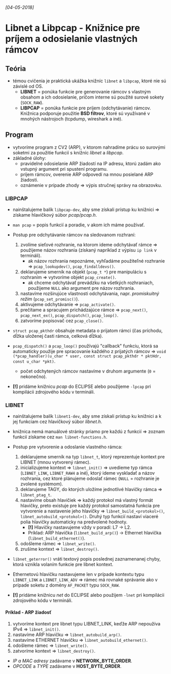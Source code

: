 _[04-05-2018]_

# Libnet a Libpcap - Knižnice pre príjem a odosielanie vlastných rámcov

## Teória

- témou cvičenia je praktická ukážka knižníc `libnet` a `libpcap`, ktoré nie sú závislé od OS.
    + __LIBNET__ = ponúka funkcie pre generovanie rámcov s vlastným obsahom a ich odosielanie, pričom interne sú použité surové sokety (`SOCK_RAW`).
    + __LIBPCAP__ = ponúka funkcie pre príjem (odchytávanie) rámcov. Knižnica podporuje použitie __BSD filtrov__, ktoré sú využívané v mnohých nástrojoch (tcpdump, wireshark a iné).

## Program

- vytvoríme program z CV2 (ARP), v ktorom nahradíme prácu so surovými soketmi za použitie funkcií s knižníc _libnet_ a _libpcap_.
- základné úlohy:
    + pravidelné odosielanie ARP žiadostí na IP adresu, ktorú zadám ako vstupný argument pri spustení programu.
    + príjem rámcov, overenie ARP odpovedí na mnou posielané ARP žiadosti.
    + oznámenie v prípade zhody => výpis stručnej správy na obrazovku.

### LIBPCAP

- nainštalujeme balík `libpcap-dev`, aby sme získali prístup ku knižnici => získame hlavičkový súbor _pcap/pcap.h_.
- `man pcap` = popis funkcií a poradie, v akom ich máme používať.

- Postup pre odchytávanie rámcov na sledovanom rozhraní:
    1. zvolíme sieťové rozhranie, na ktorom ideme odchytávať rámce => použijeme názov rozhrania (získaný napríklad z výpisu `ip link` v termináli).
        + ak názov rozhrania nepoznáme, vyhľadáme použiteľné rozhranie => `pcap_lookupdev()`, `pcap_findalldevs()`.
    2. deklarujeme smerník na objekt (`pcap_t *`) pre manipuláciu s rozhraním => vytvoríme objekt `pcap_create()`.
        + ak chceme odchytávať prevádzku na všetkých rozhraniach, použijeme `NULL` ako argument pre názov rozhrania.
    3. nastavíme rozširujúce vlastnosti odchytávania, napr. _promiskuitný režim_ (`pcap_set_promisc()`).
    4. aktivujeme odchytávanie => `pcap_activate()`.
    5. prečítame a spracujem prichádzajúce rámce => `pcap_next()`, `pcap_next_ex()`,  `pcap_dispatch()`, `pcap_loop()`.
    6. zatvoríme popisovač cez `pcap_close()`.

- `struct pcap_pkthdr` obsahuje metadata o prijatom rámci (čas príchodu, dĺžka uloženej časti rámca, celková dĺžka).
- `pcap_dispatch()` a `pcap_loop()` používajú "callback" funkciu, ktorá sa automaticky použije pre spracovanie každého z prijatých rámcov => `void (*pcap_handler)(u_char * user, const struct pcap_pkthdr * pktHdr, const u_char *pkt)`.
    + počet odchytených rámcov nastavíme v druhom argumente (`0` = nekonečno).

- __[!]__ pridáme knižnicu _pcap_ do ECLIPSE alebo použijeme `-lpcap`  pri kompilácii zdrojového kódu v termináli.

### LIBNET

- nainštalujeme balík `libnet1-dev`, aby sme získali prístup ku knižnici a k jej funkciam cez hlavičkový súbor _libnet.h_.
- knižnica nemá manuálové stránky priamo pre každú z funkcií => zoznam funkcií získame cez `man libnet-functions.h`.

- Postup pre vytvorenie a odoslanie vlastného rámca:
    1. deklarujeme smerník na typ `libnet_t`, ktorý reprezentuje kontext pre LIBNET (mnou vytvorený rámec).
    2. inicializujeme kontext => `libnet_init()` => uvedieme typ rámca (`LIBNET_LINK`, `LIBNET_RAW4` a iné), ktorý ideme vyskladať a názov rozhrania, cez ktoré plánujeme odoslať rámec (`NULL` = rozhranie je zvolené systémom).
    3. deklarujeme TAGY, do ktorých uložíme jednotlivé hlavičky rámca => `libnet_ptag_t`.
    4. nastavíme obsah hlavičiek => každý protokol má vlastný formát hlavičky, preto existuje pre každý protokol samostatná funkcia pre vytvorenie a nastavenie jeho hlavičky => `libnet_build_<protokol>()`, `libnet_autobuild_<protokol>()`. Druhý typ funkcií nastaví viaceré polia hlavičky automaticky na predvolené hodnoty.
        + __[!]__ Hlavičky nastavujeme vždy v poradí: L7 -> L2.
        + Príklad: ARP hlavička (`libnet_build_arp()`) -> Ethernet hlavička (`libnet_build_ethernet()`).
    5. odošleme rámec => `libnet_write()`.
    6. zrušíme kontext => `libnet_destroy()`.

- `libnet_geterror()` vráti textový popis poslednej zaznamenanej chyby, ktorá vznikla volaním funkcie pre libnet kontext.
- Ethernetovú hlavičku nastavujeme len v prípade kontextu typu `LIBNET_LINK` a `LIBNET_LINK_ADV` => rámec má rovnaké správanie ako v prípade soketu z domény `AF_PACKET` typu `SOCK_RAW`.
- __[!]__ pridáme knižnicu _net_ do ECLIPSE alebo použijem `-lnet`  pri kompilácii zdrojového kódu v termináli.

#### Príklad - ARP žiadosť

1. vytvoríme kontext pre libnet typu LIBNET_LINK, keďže ARP nepoužíva IPv4 => `libnet_init()`.
2. nastavíme ARP hlavičku => `libnet_autobuild_arp()`.
3. nastavíme ETHERNET hlavičku => `libnet_autobuild_ethernet()`.
4. odošleme rámec => `libnet_write()`.
5. zatvoríme kontext => `libnet_destroy()`.

- _IP a MAC adresy_ zadávame v **NETWORK_BYTE_ORDER**.
- _OPCODE_ a _TYPE_ zadávame v **HOST_BYTE_ORDER**.
